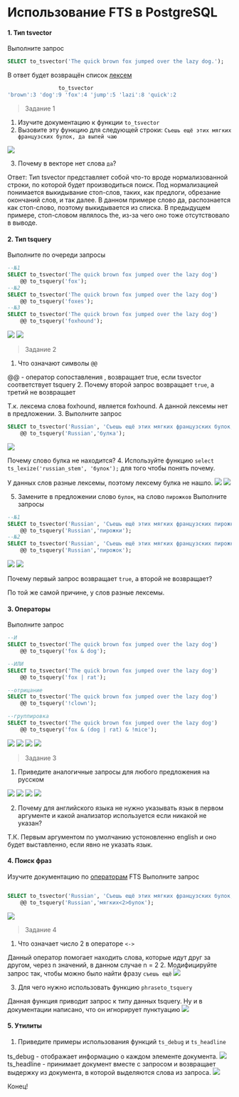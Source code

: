 ﻿# Использование FTS в PostgreSQL
#### 1. Тип tsvector
Выполните запрос
```sql
SELECT to_tsvector('The quick brown fox jumped over the lazy dog.');
```
В ответ будет возвращён список [лексем](https://en.wikipedia.org/wiki/Lexeme)
```sql
                to_tsvector
'brown':3 'dog':9 'fox':4 'jump':5 'lazi':8 'quick':2
```

> Задание 1
1. Изучите документацию к функции `to_tsvector`
2. Вызовите эту функцию для следующей строки: `Съешь ещё этих мягких французских булок, да выпей чаю`
<img src = './screens/to_tsvector.png' />

3. Почему в векторе нет слова `да`?

Ответ: Тип tsvector представляет собой что-то вроде нормализованной строки, по которой будет производиться поиск. Под нормализацией понимается выкидывание стоп-слов, таких, как предлоги, обрезание окончаний слов, и так далее. В данном примере слово да, распознается как стоп-слово,
поэтому выкидывается из списка. В предыдущем примере, стоп-словом являлось the, из-за чего оно 
тоже отсутствовало в выводе.

#### 2. Тип tsquery
Выполните по очереди запросы
```sql
--№1
SELECT to_tsvector('The quick brown fox jumped over the lazy dog')  
    @@ to_tsquery('fox');
--№2
SELECT to_tsvector('The quick brown fox jumped over the lazy dog')  
    @@ to_tsquery('foxes');
--№3 
SELECT to_tsvector('The quick brown fox jumped over the lazy dog')  
    @@ to_tsquery('foxhound');
```
<img src = './screens/3.png' />
<img src = './screens/4.png' />

> Задание 2
1. Что означают символы `@@`

@@ - оператор сопоставления , возвращает true, если tsvector соответствует tsquery
2. Почему второй запрос возвращает `true`, а третий не возвращает

Т.к. лексема слова foxhound, является foxhound. А данной лексемы нет в предложении.
3. Выполните запрос
```sql
SELECT to_tsvector('Russian', 'Съешь ещё этих мягких французских булок, да выпей чаю.')
    @@ to_tsquery('Russian','булка');
```
<img src = './screens/5.png' />

Почему слово булка не находится?
4. Используйте функцию `select ts_lexize('russian_stem', 'булок');` для того чтобы понять почему.

У данных слов разные лексемы, поэтому лексему булка не нашло.
<img src = './screens/6.png' />
<img src = './screens/7.png' />

5. Замените в предложении слово `булок`, на слово `пирожков`
Выполните запросы
```sql
--№1
SELECT to_tsvector('Russian', 'Съешь ещё этих мягких французских пирожков, да выпей чаю.')
    @@ to_tsquery('Russian','пирожки');
--№2
SELECT to_tsvector('Russian', 'Съешь ещё этих мягких французских пирожков, да выпей чаю.')
    @@ to_tsquery('Russian','пирожок');
```
<img src = './screens/8.png' />
<img src = './screens/9.png' />

Почему первый запрос возвращает `true`, а второй не возвращает?

По той же самой причине, у слов разные лексемы.

#### 3. Операторы
Выполните запрос
```sql
--И
SELECT to_tsvector('The quick brown fox jumped over the lazy dog')  
    @@ to_tsquery('fox & dog');

--ИЛИ
SELECT to_tsvector('The quick brown fox jumped over the lazy dog')  
    @@ to_tsquery('fox | rat');

--отрицание
SELECT to_tsvector('The quick brown fox jumped over the lazy dog')  
    @@ to_tsquery('!clown');

--группировка
SELECT to_tsvector('The quick brown fox jumped over the lazy dog')  
    @@ to_tsquery('fox & (dog | rat) & !mice');
```
<img src = './screens/10.png' />
<img src = './screens/11.png' />
<img src = './screens/12.png' />
<img src = './screens/13.png' />

> Задание 3
1. Приведите аналогичные запросы для любого предложения на русском

<img src = './screens/o1.png' />
<img src = './screens/o2.png' />
<img src = './screens/o3.png' />
<img src = './screens/o4.png' />

2. Почему для английского языка не нужно указывать язык в первом аргументе и какой анализатор используется если никакой не указан?

Т.К. Первым аргументом по умолчанию устоновленно english и оно будет выставленно, если явно не указать язык. 


#### 4. Поиск фраз
Изучите документацию по [операторам](https://www.postgresql.org/docs/current/functions-textsearch.html) FTS
Выполните запрос
```sql

SELECT to_tsvector('Russian', 'Съешь ещё этих мягких французских булок, да выпей чаю.')
    @@ to_tsquery('Russian','мягких<2>булок');
```
<img src = './screens/p1.png' />

> Задание 4
1. Что означает число 2 в операторе `<->`

Данный оператор помогает находить слова, которые идут друг за другом, через n значений, в данном случае n = 2
2. Модифицируйте запрос так, чтобы можно было найти фразу `съешь ещё`
<img src = './screens/p2.png' />

3. Для чего нужно использовать функцию `phraseto_tsquery`

Данная функция приводит запрос к типу данных tsquery. Ну и в документации написано, что он игнорирует пунктуацию
<img src = './screens/p3.png' />

#### 5. Утилиты
1. Приведите примеры использования функций `ts_debug` и  `ts_headline`

ts_debug - отображает информацию о каждом элементе документа.
<img src = './screens/f1.png' />
ts_headline - принимает документ вместе с запросом и возвращает выдержку из документа, в которой выделяются слова из запроса.
<img src = './screens/f2.png' />

Конец!